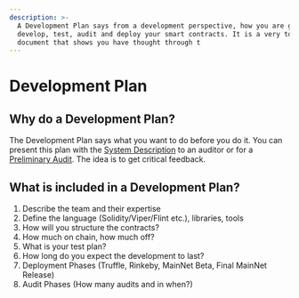 ```yaml
---
description: >-
  A Development Plan says from a development perspective, how you are going to
  develop, test, audit and deploy your smart contracts. It is a very top level
  document that shows you have thought through t
---
```


# Development Plan

## Why do a Development Plan?

The Development Plan says what you want to do before you do it. You can present this plan with the [System Description](system-description.md) to an auditor or for a [Preliminary Audit](preliminary-audit.md). The idea is to get critical feedback.

## What is included in a Development Plan?

1. Describe the team and their expertise
2. Define the language \(Solidity/Viper/Flint etc.\), libraries, tools
3. How will you structure the contracts?
4. How much on chain, how much off?
5. What is your test plan?
6. How long do you expect the development to last?
7. Deployment Phases \(Truffle, Rinkeby, MainNet Beta, Final MainNet Release\)
8. Audit Phases \(How many audits and in when?\)

  
  


